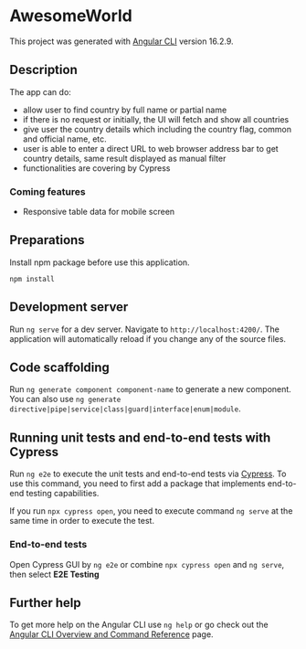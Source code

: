 # AwesomeWorld

This project was generated with [Angular CLI](https://github.com/angular/angular-cli) version 16.2.9.

## Description

The app can do:

- allow user to find country by full name or partial name
- if there is no request or initially, the UI will fetch and show all countries
- give user the country details which including the country flag, common and official name, etc.
- user is able to enter a direct URL to web browser address bar to get country details, same result displayed as manual filter
- functionalities are covering by Cypress

### Coming features
- Responsive table data for mobile screen

## Preparations

Install npm package before use this application.

`npm install`

## Development server

Run `ng serve` for a dev server. Navigate to `http://localhost:4200/`. The application will automatically reload if you change any of the source files.

## Code scaffolding

Run `ng generate component component-name` to generate a new component. You can also use `ng generate directive|pipe|service|class|guard|interface|enum|module`.

## Running unit tests and end-to-end tests with Cypress

Run `ng e2e` to execute the unit tests and end-to-end tests via [Cypress](https://www.cypress.io/). To use this command, you need to first add a package that implements end-to-end testing capabilities.

If you run `npx cypress open`, you need to execute command `ng serve` at the same time in order to execute the test.

### End-to-end tests

Open Cypress GUI by `ng e2e` or combine `npx cypress open` and `ng serve`, then select **E2E Testing**

## Further help

To get more help on the Angular CLI use `ng help` or go check out the [Angular CLI Overview and Command Reference](https://angular.io/cli) page.

